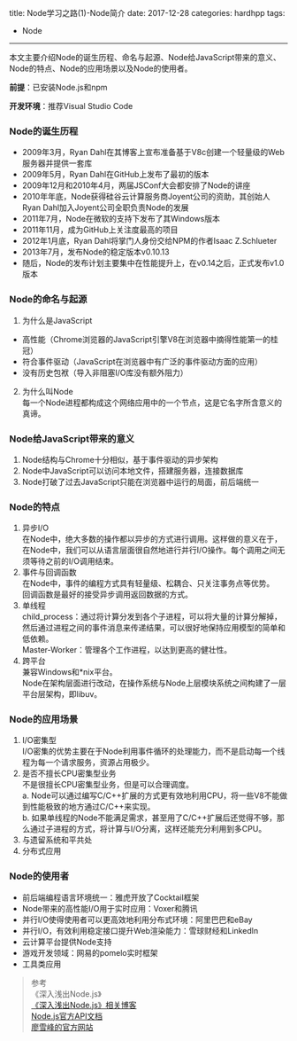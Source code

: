 title: Node学习之路(1)-Node简介
date: 2017-12-28
categories: hardhpp
tags: 
- Node
---

本文主要介绍Node的诞生历程、命名与起源、Node给JavaScript带来的意义、Node的特点、Node的应用场景以及Node的使用者。

<!--more-->
**前提**：已安装Node.js和npm

**开发环境**：推荐Visual Studio Code

### Node的诞生历程
* 2009年3月，Ryan Dahl在其博客上宣布准备基于V8c创建一个轻量级的Web服务器并提供一套库
* 2009年5月，Ryan Dahl在GitHub上发布了最初的版本
* 2009年12月和2010年4月，两届JSConf大会都安排了Node的讲座
* 2010年年底，Node获得硅谷云计算服务商Joyent公司的资助，其创始人Ryan Dahl加入Joyent公司全职负责Node的发展
* 2011年7月，Node在微软的支持下发布了其Windows版本
* 2011年11月，成为GitHub上关注度最高的项目
* 2012年1月底，Ryan Dahl将掌门人身份交给NPM的作者Isaac Z.Schlueter
* 2013年7月，发布Node的稳定版本v0.10.13
* 随后，Node的发布计划主要集中在性能提升上，在v0.14之后，正式发布v1.0版本

### Node的命名与起源
1. 为什么是JavaScript
  * 高性能（Chrome浏览器的JavaScript引擎V8在浏览器中摘得性能第一的桂冠）
  * 符合事件驱动（JavaScript在浏览器中有广泛的事件驱动方面的应用）
  * 没有历史包袱（导入非阻塞I/O库没有额外阻力）
2. 为什么叫Node   
每一个Node进程都构成这个网络应用中的一个节点，这是它名字所含意义的真谛。

### Node给JavaScript带来的意义
1. Node结构与Chrome十分相似，基于事件驱动的异步架构
2. Node中JavaScript可以访问本地文件，搭建服务器，连接数据库
3. Node打破了过去JavaScript只能在浏览器中运行的局面，前后端统一

### Node的特点
1. 异步I/O  
	在Node中，绝大多数的操作都以异步的方式进行调用。这样做的意义在于，在Node中，我们可以从语言层面很自然地进行并行I/O操作。每个调用之间无须等待之前的I/O调用结束。
2. 事件与回调函数   
   在Node中，事件的编程方式具有轻量级、松耦合、只关注事务点等优势。   
   回调函数是最好的接受异步调用返回数据的方式。
3. 单线程   
   child_process：通过将计算分发到各个子进程，可以将大量的计算分解掉，然后通过进程之间的事件消息来传递结果，可以很好地保持应用模型的简单和低依赖。   
   Master-Worker：管理各个工作进程，以达到更高的健壮性。
4. 跨平台   
   兼容Windows和*nix平台。    
   Node在架构层面进行改动，在操作系统与Node上层模块系统之间构建了一层平台层架构，即libuv。

### Node的应用场景
1. I/O密集型   
   I/O密集的优势主要在于Node利用事件循环的处理能力，而不是启动每一个线程为每一个请求服务，资源占用极少。
2. 是否不擅长CPU密集型业务  
   不是很擅长CPU密集型业务，但是可以合理调度。   
   a. Node可以通过编写C/C++扩展的方式更有效地利用CPU，将一些V8不能做到性能极致的地方通过C/C++来实现。   
   b. 如果单线程的Node不能满足需求，甚至用了C/C++扩展后还觉得不够，那么通过子进程的方式，将计算与I/O分离，这样还能充分利用到多CPU。
3. 与遗留系统和平共处
4. 分布式应用

### Node的使用者     
* 前后端编程语言环境统一：雅虎开放了Cocktail框架
* Node带来的高性能I/O用于实时应用：Voxer和腾讯
* 并行I/O使得使用者可以更高效地利用分布式环境：阿里巴巴和eBay
* 并行I/O，有效利用稳定接口提升Web渲染能力：雪球财经和Linkedln
* 云计算平台提供Node支持
* 游戏开发领域：网易的pomelo实时框架
* 工具类应用

> 参考  
>《深入浅出Node.js》  
>[《深入浅出Node.js》相关博客 ](https://www.cnblogs.com/wawahaha/p/4391388.html)    
> [Node.js官方API文档](https://nodejs.org/dist/latest-v8.x/docs/api/)  
> [廖雪峰的官方网站](https://www.liaoxuefeng.com/wiki/001434446689867b27157e896e74d51a89c25cc8b43bdb3000/001434501245426ad4b91f2b880464ba876a8e3043fc8ef000)  















